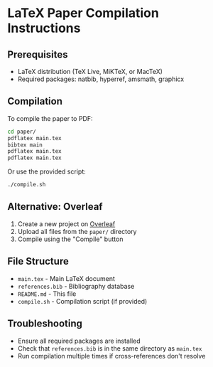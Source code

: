 # LaTeX Paper Compilation Instructions

## Prerequisites
- LaTeX distribution (TeX Live, MiKTeX, or MacTeX)
- Required packages: natbib, hyperref, amsmath, graphicx

## Compilation
To compile the paper to PDF:

```bash
cd paper/
pdflatex main.tex
bibtex main
pdflatex main.tex
pdflatex main.tex
```

Or use the provided script:
```bash
./compile.sh
```

## Alternative: Overleaf
1. Create a new project on [Overleaf](https://www.overleaf.com)
2. Upload all files from the `paper/` directory
3. Compile using the "Compile" button

## File Structure
- `main.tex` - Main LaTeX document
- `references.bib` - Bibliography database
- `README.md` - This file
- `compile.sh` - Compilation script (if provided)

## Troubleshooting
- Ensure all required packages are installed
- Check that `references.bib` is in the same directory as `main.tex`
- Run compilation multiple times if cross-references don't resolve
